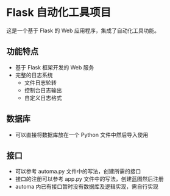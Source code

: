 # Flask 自动化工具项目

这是一个基于 Flask 的 Web 应用程序，集成了自动化工具功能。

## 功能特点

- 基于 Flask 框架开发的 Web 服务
- 完整的日志系统
  - 文件日志轮转
  - 控制台日志输出
  - 自定义日志格式

## 数据库
- 可以直接将数据库放在一个 Python 文件中然后导入使用

## 接口
- 可以参考 automa.py 文件中的写法，创建所需的接口
- 接口的注册可以参考 app.py 文件中的写法，创建蓝图然后注册
- automa 内已有接口暂时没有数据库及逻辑实现，需自行实现